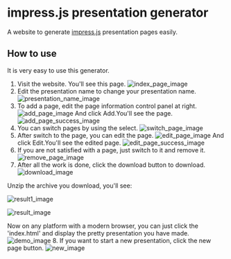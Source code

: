 # impress.js presentation generator
A website to generate [impress.js](https://github.com/impress/impress.js) presentation pages easily.
## How to use
It is very easy to use this generator.  
1. Visit the website.
You'll see this page.
![index_page_image](./readme_image/index.png)
2. Edit the presentation name to change your presentation name.
![presentation_name_image](./readme_image/presentation_name.png)
3. To add a page, edit the page information control panel at right.
![add_page_image](./readme_image/add_page.png)
And click Add.You'll see the page.
![add_page_success_image](./readme_image/add_success.png)
4. You can switch pages by using the select.
![switch_page_image](./readme_image/switch_page.png)
5. After switch to the page, you can edit the page.
![edit_page_image](./readme_image/edit_page.png)
And click Edit.You'll see the edited page.
![edit_page_success_image](./readme_image/edit_success.png)
6. If you are not satisfied with a page, just switch to it and remove it.
![remove_page_image](./readme_image/remove_page.png)
7. After all the work is done, click the download button to download.
![download_image](./readme_image/download.png)

Unzip the archive you download, you'll see:

![result1_image](./readme_image/result_1.png)

![result_image](./readme_image/result_2.png)

Now on any platform with a modern browser, you can just click the 'index.html' and display the pretty presentation you have made.
![demo_image](./readme_image/demo.png)
8. If you want to start a new presentation, click the new page button.
![new_image](./readme_image/new.png)
